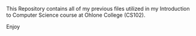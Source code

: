 This Repository contains all of my previous files 
utilized in my Introduction to Computer Science course 
at Ohlone College (CS102).

Enjoy